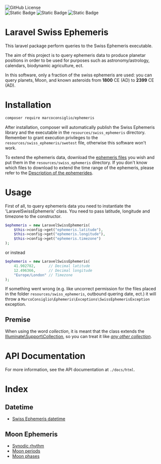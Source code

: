 ![GitHub License](https://img.shields.io/github/license/MarcoConsiglio/laravel-swiss-ephemeris)<br>
![Static Badge](https://img.shields.io/badge/97%25-rgb(40%2C%20167%2C%2069)?label=Line%20coverage&labelColor=rgb(255%2C255%2C255))
![Static Badge](https://img.shields.io/badge/95%25-rgb(40%2C%20167%2C%2069)?label=Branch%20coverage&labelColor=rgb(255%2C255%2C255))
![Static Badge](https://img.shields.io/badge/75%25-rgb(255%2C193%2C7)?label=Path%20coverage&labelColor=rgb(255%2C255%2C255))


# Laravel Swiss Ephemeris
This laravel package perform queries to the Swiss Ephemeris executable.

The aim of this project is to query ephemeris data to produce planetar positions in order to be used for purposes such as astronomy/astrology, calendars, biodynamic agriculture, ect.

In this software, only a fraction of the swiss ephemeris are used: you can query planets, Moon, and known asteroids from **1800** CE (AD) to **2399** CE (AD).

# Installation
```bash
composer require marcoconsiglio/ephemeris
```

After installation, composer will automatically publish the Swiss Ephemeris library and the executable in the `resources/swiss_ephemeris` directory. Remember to grant execution privileges to the `resources/swiss_ephemeris/swetest` file, otherwise this software won't work.

To extend the ephemeris data, download the [ephemeris files](https://github.com/aloistr/swisseph/tree/master/ephe) you wish and put them in the `resources/swiss_ephemeris` directory. If you don't know which files to download to extend the time range of the ephemeris, please refer to the [Description of the ephemerides](https://www.astro.com/swisseph/swisseph.htm#_Toc112511704).
# Usage
First of all, to query ephemeris data you need to instantiate the 'LaravelSwissEphemeris' class. You need to pass latitude, longitude and timezone to the constructor.

```php
$ephemeris = new LaravelSwissEphemeris(
    $this->config->get("ephemeris.latitude"), 
    $this->config->get("ephemeris.longitude"),
    $this->config->get("ephemeris.timezone")
);
```

or instead

```php
$ephemeris = new LaravelSwissEphemeris(
    41.902782,      // Decimal latitude
    12.496366,      // Decimal longitude
    "Europe/London" // Timezone
);
```
If something went wrong (e.g. like uncorrect permission for the files placed in the folder `resources/swiss_ephemeris`, outbound quering date, ect.) it will throw a `MarcoConsiglio\Ephemeris\Exceptions\SwissEphemerisException` exception.

## Premise
When using the word *collection*, it is meant that the class extends the [Illuminate\Support\Collection](https://laravel.com/docs/12.x/collections), so you can treat it like [*any other collection*](https://laravel.com/docs/12.x/collections).

# API Documentation
For more information, see the API documentation at `./docs/html`.

# Index
## Datetime
- [Swiss Ephemeris datetime](docs/md/SwissEphemerisDateTime.md)
## Moon Ephemeris
- [Synodic rhythm](docs/md/Moon/SynodicRhythm.md)
- [Moon periods](docs/md/Moon/Periods.md)
- [Moon phases](docs/md/Moon/Phases.md)



